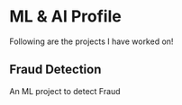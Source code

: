 # ML & AI Profile

Following are the projects I have worked on!

## Fraud Detection

An ML project to detect Fraud
